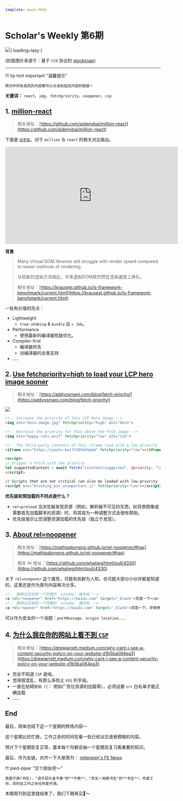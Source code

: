 ```yaml
---
template: main.html
---
```


# Scholar's Weekly 第6期

![](https://to-out-use.oss-cn-hangzhou.aliyuncs.com/common/ThuO4R.jpg){ loading=lazy }


(封面图片来源于：基于 `CC0` 协议的 [stocksnap](https://stocksnap.io/photo/surfers-beach-4RUHVKXOYI))

------

!!! tip hint important "温馨提示"

    周刊中所有高亮的内容都可以点击到指定内容的链接～

**关键词：** *`react`*、*`img`*、*`fetchpriority`*、*`noopener`*、*`csp`*


## 1. [million-react](https://github.com/aidenybai/million-react)

> 相关地址：[https://github.com/aidenybai/million-react](https://github.com/aidenybai/million-react)

下面是 [`白宇彤`](https://github.com/aidenybai)，对于 `million` 与 `react` 的相关对比输出。

<iframe width="560" height="315" src="https://www.youtube.com/embed/KgnSM9NbV2s" title="YouTube video player" frameborder="0" allow="accelerometer; autoplay; clipboard-write; encrypted-media; gyroscope; picture-in-picture" allowfullscreen></iframe>

**背景**

> Many Virtual DOM libraries still struggle with render speed compared to newer methods of rendering.
> 
> 与较新的渲染方法相比，许多虚拟DOM库仍然在渲染速度上挣扎。
> 
> 相关地址：[https://krausest.github.io/js-framework-benchmark/current.html](https://krausest.github.io/js-framework-benchmark/current.html)

一些有价值的亮点：

- Lightweight
    - `tree-shaking` & `bundle` 后 `< 1kb`。
- Performance
    - 使用最新的编译器性能优化。
- Compiler-first
    - 编译器优先
    - 对编译器的全类支持
- .....

## 2. [Use fetchpriority=high to load your LCP hero image sooner](https://addyosmani.com/blog/fetch-priority/)

> 相关地址：[https://addyosmani.com/blog/fetch-priority/](https://addyosmani.com/blog/fetch-priority/)

![](https://to-out-use.oss-cn-hangzhou.aliyuncs.com/common/ynyibZ.jpg)

```html
<!-- Increase the priority of this LCP hero image --> 
<img src="hero-image.jpg" fetchpriority="high" alt="Hero">

<!-- Decrease the priority for this above-the-fold image --> 
<img src="happy-cats.avif" fetchpriority="low" alt="Cat">

<!-- The third-party contents of this iframe load with a low priority --> 
<iframe src="https://youtu.be/JfVOS4VSpmA" fetchpriority="low"></iframe>

<script> 
// Trigger a fetch with low priority 
let suggestedContent = await fetch("/content/suggested", {priority: "low"}); 
</script>

// Scripts that are not critical can also be loaded with low-priority 
<script src="blocking_but_unimportant.js" fetchpriority="low"></script>

```

**优先级和预加载的不同点是什么？**

- `rel=preload` 当浏览器发现资源（例如，解析器不可见的东西，如背景图像或需要首先加载脚本的资源）时，将其视为一种调整方式会很有帮助。
- 优先级提示让您调整资源加载的优先级（独立于发现）。


## 3. [About rel=noopener](https://mathiasbynens.github.io/rel-noopener/#hax)

> 相关地址：[https://mathiasbynens.github.io/rel-noopener/#hax](https://mathiasbynens.github.io/rel-noopener/#hax)
> 
> 相关 `PR` 地址：[https://github.com/whatwg/html/pull/4330](https://github.com/whatwg/html/pull/4330)

关于 `rel=noopener` 这个属性，可能有些鲜为人知，也可能大部分小伙伴都是知道的，这里还是作为周刊内容再次分享。

```html
<!-- 跳转过后无前一个页面的 `window` 操作权 -->
<a rel="noopener" href="https://baidu.com" target="_blank">百度一下</a>
<!-- 跳转过后有前一个页面的 `window` 操作权 -->
<a rel="opener" href="https://baidu.com" target="_blank">百度一下，并使原页面加载一个广告页</a>
```

可以作为安全的一个话题：`postMessage`、`origin location`......

## 4. [为什么我在你的网站上看不到 `CSP`](https://drewjarrett.medium.com/why-cant-i-see-a-content-security-policy-on-your-website-d1b5ba064ea3)
> 相关地址：[https://drewjarrett.medium.com/why-cant-i-see-a-content-security-policy-on-your-website-d1b5ba064ea3](https://drewjarrett.medium.com/why-cant-i-see-a-content-security-policy-on-your-website-d1b5ba064ea3)

- 完全不知道 `CSP` 是啥。
- 觉得很混乱，有那么多防止 `XSS` 的手段。
- 一直在妨碍`营销`（（： 例如广告位资源的加载等），必须设置 `src` 白名单才能正确加载
- ......

## End

最后，简单总结下这一个星期的修炼内容～

这个星期比较忙碌，工作之余的时间在看一些已经淡忘或者模糊的内容。

预计下个星期恢复正常，基本每个月都会抽一个星期去复习看重要的知识。

最后，作为友链，对齐一下大佬周刊： [rottenpen's FE News](https://rottenpen.zhubai.love/posts/2175567962508746752)

!!! pied-piper "交个朋友吧～"

    我是不换(书生)，"浪子回头金不换"的**不换**，"百无一用是书生"的**书生**，热爱工作，同时在工作之余也热爱开源。

本期周刊到这里就结束了，我们下期再见👋～
